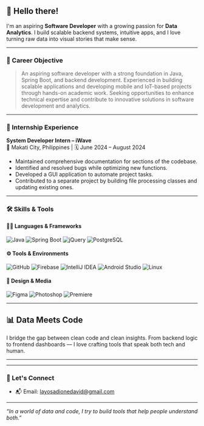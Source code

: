 ## 👋 Hello there!

I'm an aspiring **Software Developer** with a growing passion for **Data Analytics**. I build scalable backend systems, intuitive apps, and I love turning raw data into visual stories that make sense.

---

### 🎯 Career Objective

> An aspiring software developer with a strong foundation in Java, Spring Boot, and backend development. Experienced in building scalable applications and developing mobile and IoT-based projects through hands-on academic work. Seeking opportunities to enhance technical expertise and contribute to innovative solutions in software development and analytics.

---

### 💼 Internship Experience

**System Developer Intern – iWave**  
📍 Makati City, Philippines | 🗓️ June 2024 – August 2024  
- Maintained comprehensive documentation for sections of the codebase.  
- Identified and resolved bugs while optimizing new functions.  
- Developed a GUI application to automate project tasks.  
- Contributed to a separate project by building file processing classes and updating existing ones.

---

### 🛠️ Skills & Tools

#### 👨‍💻 Languages & Frameworks
![Java](https://img.shields.io/badge/Java-ED8B00?style=for-the-badge&logo=java&logoColor=white)
![Spring Boot](https://img.shields.io/badge/Spring_Boot-6DB33F?style=for-the-badge&logo=spring-boot&logoColor=white)
![jQuery](https://img.shields.io/badge/jQuery-0769AD?style=for-the-badge&logo=jquery&logoColor=white)
![PostgreSQL](https://img.shields.io/badge/PostgreSQL-336791?style=for-the-badge&logo=postgresql&logoColor=white)

#### ⚙️ Tools & Environments
![GitHub](https://img.shields.io/badge/GitHub-181717?style=for-the-badge&logo=github&logoColor=white)
![Firebase](https://img.shields.io/badge/Firebase-FFCA28?style=for-the-badge&logo=firebase&logoColor=black)
![IntelliJ IDEA](https://img.shields.io/badge/IntelliJIDEA-000000?style=for-the-badge&logo=intellij-idea&logoColor=white)
![Android Studio](https://img.shields.io/badge/Android_Studio-3DDC84?style=for-the-badge&logo=android-studio&logoColor=white)
![Linux](https://img.shields.io/badge/Linux-FCC624?style=for-the-badge&logo=linux&logoColor=black)

#### 🎨 Design & Media
![Figma](https://img.shields.io/badge/Figma-F24E1E?style=for-the-badge&logo=figma&logoColor=white)
![Photoshop](https://img.shields.io/badge/Photoshop-31A8FF?style=for-the-badge&logo=adobephotoshop&logoColor=white)
![Premiere](https://img.shields.io/badge/Premiere_Pro-9999FF?style=for-the-badge&logo=adobepremierepro&logoColor=white)

---

## 📊 Data Meets Code

I bridge the gap between clean code and clean insights. From backend logic to frontend dashboards — I love crafting tools that speak both tech and human.

---
<!--
### 🚀 Featured Project: Running Trend Analysis

**"Which running shoe brands gained popularity during the running boom?"**  
This project explores the cultural trend of running through the lens of brand popularity, user reviews, and purchase behavior.  
Technologies used: `Python`, `Pandas`, `Matplotlib`, `Kaggle datasets`.

📊 Here's a sneak peek:  
![Running Analytics](___)  
📝 [View Full Project](___)

---

### 📈 GitHub Stats

![GitHub Stats](https://github-readme-stats.vercel.app/api?username=debiddo98&show_icons=true&theme=radical)
![Top Languages](https://github-readme-stats.vercel.app/api/top-langs/?username=debiddo98&layout=compact&theme=radical)
-->
---

### 🤝 Let's Connect

- 📬 Email: layosadionedavid@gmail.com

---

_“In a world of data and code, I try to build tools that help people understand both.”_
